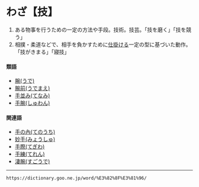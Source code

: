 # わざ【技】
1.  ある物事を行うための一定の方法や手段。技術。技芸。「技を磨く」「技を競う」
2.  相撲・柔道などで、相手を負かすために[仕掛ける](しかける（仕掛ける）)一定の型に基づいた動作。「技がきまる」「寢技」
    

#### 類語

-   [腕(うで)](https://dictionary.goo.ne.jp/word/%E8%85%95_%28%E3%81%86%E3%81%A7%29/#jn-19888)
-   [腕前(うでまえ)](https://dictionary.goo.ne.jp/word/%E8%85%95%E5%89%8D/#jn-19948)
-   [手並み(てなみ)](https://dictionary.goo.ne.jp/word/%E6%89%8B%E4%B8%A6/#jn-152118)
-   [手腕(しゅわん)](https://dictionary.goo.ne.jp/word/%E6%89%8B%E8%85%95/#jn-106488)

#### 関連語

-   [手の內(てのうち)](https://dictionary.goo.ne.jp/word/%E6%89%8B%E3%81%AE%E5%86%85/#jn-152175)
-   [妙手(みょうしゅ)](https://dictionary.goo.ne.jp/word/%E5%A6%99%E6%89%8B/#jn-213931)
-   [手際(てぎわ)](https://dictionary.goo.ne.jp/word/%E6%89%8B%E9%9A%9B/#jn-151135)
-   [手練(てれん)](https://dictionary.goo.ne.jp/word/%E6%89%8B%E7%B7%B4_%28%E3%81%A6%E3%82%8C%E3%82%93%29/#jn-152923)
-   [淒腕(すごうで)](https://dictionary.goo.ne.jp/word/%E5%87%84%E8%85%95/#jn-118084)

---
`https://dictionary.goo.ne.jp/word/%E3%82%8F%E3%81%96/`